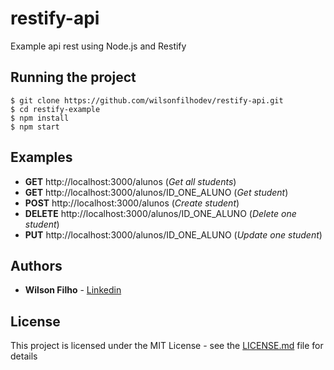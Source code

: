 # restify-api
Example api rest using Node.js and Restify

## Running the project

```
$ git clone https://github.com/wilsonfilhodev/restify-api.git
$ cd restify-example
$ npm install
$ npm start
```

## Examples

* **GET** http://localhost:3000/alunos (*Get all students*)
* **GET** http://localhost:3000/alunos/ID_ONE_ALUNO (*Get student*)
* **POST** http://localhost:3000/alunos (*Create student*)
* **DELETE** http://localhost:3000/alunos/ID_ONE_ALUNO (*Delete one student*)
* **PUT** http://localhost:3000/alunos/ID_ONE_ALUNO (*Update one student*)

## Authors

* **Wilson Filho**  - [Linkedin](https://www.linkedin.com/in/wilson-filho-4424b5bb)

## License

This project is licensed under the MIT License - see the [LICENSE.md](LICENSE.md) file for details
